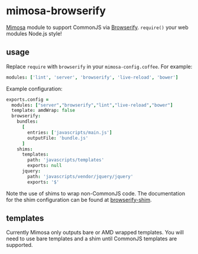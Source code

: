 # mimosa-browserify
[Mimosa](https://github.com/dbashford/mimosa) module to support CommonJS via [Browserify](https://github.com/substack/node-browserify). `require()` your web modules Node.js style!
## usage
Replace `require` with `browserify` in your `mimosa-config.coffee`. For example:
```coffee
modules: ['lint', 'server', 'browserify', 'live-reload', 'bower']
```
Example configuration:
```coffee
exports.config =
  modules: ["server","browserify","lint","live-reload","bower"]
  template: amdWrap: false
  browserify:
    bundles:
      [
        entries: ['javascripts/main.js']
        outputFile: 'bundle.js'
      ]
    shims:
      templates:
        path: 'javascripts/templates'
        exports: null
      jquery:
        path: 'javascripts/vendor/jquery/jquery'
        exports: '$'
```
Note the use of shims to wrap non-CommonJS code. The documentation for the shim configuration can be found at [browserify-shim](https://github.com/thlorenz/browserify-shim).
## templates
Currently Mimosa only outputs bare or AMD wrapped templates. You will need to use bare templates and a shim until CommonJS templates are supported.
